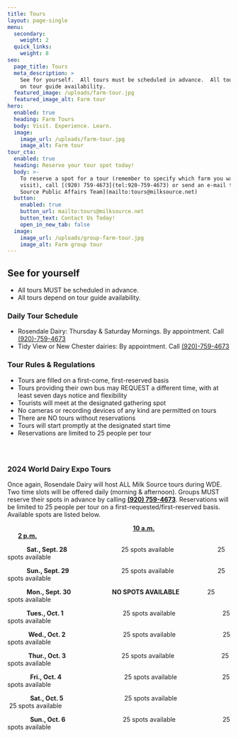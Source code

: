 ```yaml
---
title: Tours
layout: page-single
menu:
  secondary:
    weight: 2
  quick_links:
    weight: 8
seo:
  page_title: Tours
  meta_description: >
    See for yourself.  All tours must be scheduled in advance.  All tours depend
    on tour guide availability.
  featured_image: /uploads/farm-tour.jpg
  featured_image_alt: Farm tour
hero:
  enabled: true
  heading: Farm Tours
  body: Visit. Experience. Learn.
  image:
    image_url: /uploads/farm-tour.jpg
    image_alt: Farm tour
tour_cta:
  enabled: true
  heading: Reserve your tour spot today!
  body: >-
    To reserve a spot for a tour (remember to specify which farm you want to
    visit), call [(920) 759-4673](tel:920-759-4673) or send an e-mail to [Milk
    Source Public Affairs Team](mailto:tours@milksource.net)
  button:
    enabled: true
    button_url: mailto:tours@milksource.net
    button_text: Contact Us Today!
    open_in_new_tab: false
  image:
    image_url: /uploads/group-farm-tour.jpg
    image_alt: Farm group tour
---
```

## See for yourself

* All tours MUST be scheduled in advance.
* All tours depend on tour guide availability.

### Daily Tour Schedule

* Rosendale Dairy: Thursday & Saturday Mornings. By appointment. Call [(920)-759-4673](tel:920-759-4673)
* Tidy View or New Chester dairies: By appointment. Call [(920)-759-4673](tel:920-759-4673)

### Tour Rules & Regulations

* Tours are filled on a first-come, first-reserved basis
* Tours providing their own bus may REQUEST a different time, with at least seven days notice and flexibility
* Tourists will meet at the designated gathering spot
* No cameras or recording devices of any kind are permitted on tours
* There are NO tours without reservations
* Tours will start promptly at the designated start time
* Reservations are limited to 25 people per tour

###

&nbsp;

### 2024 World Dairy Expo Tours

Once again, Rosendale Dairy will host ALL Milk Source tours during WDE. Two time slots will be offered daily (morning & afternoon). Groups MUST reserve their spots in advance by calling **<u>(920) 759-4673</u>**. Reservations will be limited to 25 people per tour on a first-requested/first-reserved basis. Available spots are listed below.

&nbsp; &nbsp; &nbsp; &nbsp; &nbsp; &nbsp; &nbsp; &nbsp; &nbsp; &nbsp; &nbsp; &nbsp; &nbsp; &nbsp; &nbsp; &nbsp; &nbsp; &nbsp; &nbsp; &nbsp; &nbsp; &nbsp; &nbsp; &nbsp; &nbsp; &nbsp; &nbsp; &nbsp; &nbsp; &nbsp; &nbsp; &nbsp; &nbsp; &nbsp; &nbsp; &nbsp; **<u>10 a.m.</u>**&nbsp; &nbsp; &nbsp; &nbsp; &nbsp; &nbsp; &nbsp; &nbsp; &nbsp; &nbsp; &nbsp; &nbsp; &nbsp; &nbsp; &nbsp; &nbsp; &nbsp; &nbsp; &nbsp; &nbsp; &nbsp; &nbsp; &nbsp; &nbsp; &nbsp; **<u>2 p.m.</u>**

&nbsp; &nbsp; &nbsp; &nbsp; &nbsp; &nbsp;**Sat., Sept. 28**&nbsp; &nbsp; &nbsp; &nbsp; &nbsp; &nbsp; &nbsp; &nbsp; &nbsp; &nbsp; &nbsp; &nbsp; &nbsp; &nbsp; &nbsp; &nbsp;25 spots available&nbsp; &nbsp; &nbsp; &nbsp; &nbsp; &nbsp; &nbsp; &nbsp; &nbsp; &nbsp; &nbsp; &nbsp; &nbsp;25 spots available

&nbsp; &nbsp; &nbsp; &nbsp; &nbsp; &nbsp;**Sun., Sept. 29**&nbsp; &nbsp; &nbsp; &nbsp; &nbsp; &nbsp; &nbsp; &nbsp; &nbsp; &nbsp; &nbsp; &nbsp; &nbsp; &nbsp; &nbsp; 25 spots available&nbsp; &nbsp; &nbsp; &nbsp; &nbsp; &nbsp; &nbsp; &nbsp; &nbsp; &nbsp; &nbsp; &nbsp; &nbsp;25 spots available&nbsp;

&nbsp; &nbsp; &nbsp; &nbsp; &nbsp; &nbsp;**Mon., Sept. 30&nbsp; &nbsp; &nbsp; &nbsp; &nbsp; &nbsp; &nbsp; &nbsp; &nbsp; &nbsp; &nbsp; &nbsp; &nbsp; &nbsp;&nbsp;NO SPOTS AVAILABLE**&nbsp; &nbsp; &nbsp; &nbsp; &nbsp; &nbsp; &nbsp; &nbsp; 25 spots available

&nbsp; &nbsp; &nbsp; &nbsp; &nbsp; &nbsp;**Tues., Oct. 1**&nbsp; &nbsp; &nbsp; &nbsp; &nbsp; &nbsp; &nbsp; &nbsp; &nbsp; &nbsp; &nbsp; &nbsp; &nbsp; &nbsp; &nbsp; &nbsp; &nbsp;&nbsp;25 spots available&nbsp; &nbsp; &nbsp; &nbsp; &nbsp; &nbsp; &nbsp; &nbsp; &nbsp; &nbsp; &nbsp; &nbsp; &nbsp; &nbsp;25 spots available

&nbsp; &nbsp; &nbsp; &nbsp; &nbsp; &nbsp; **Wed., Oct. 2**&nbsp; &nbsp; &nbsp; &nbsp; &nbsp; &nbsp; &nbsp; &nbsp; &nbsp; &nbsp; &nbsp; &nbsp; &nbsp; &nbsp; &nbsp; &nbsp; &nbsp;25 spots available&nbsp; &nbsp; &nbsp; &nbsp; &nbsp; &nbsp; &nbsp; &nbsp; &nbsp; &nbsp; &nbsp; &nbsp; &nbsp; &nbsp;25 spots available

&nbsp; &nbsp; &nbsp; &nbsp; &nbsp; &nbsp; **Thur., Oct. 3**&nbsp; &nbsp; &nbsp; &nbsp; &nbsp; &nbsp; &nbsp; &nbsp; &nbsp; &nbsp; &nbsp; &nbsp; &nbsp; &nbsp; &nbsp; &nbsp;&nbsp;25 spots available&nbsp; &nbsp; &nbsp; &nbsp; &nbsp; &nbsp; &nbsp; &nbsp; &nbsp; &nbsp; &nbsp; &nbsp; &nbsp; &nbsp;25 spots available

&nbsp; &nbsp; &nbsp; &nbsp; &nbsp; &nbsp; &nbsp;**Fri., Oct. 4**&nbsp; &nbsp; &nbsp; &nbsp; &nbsp; &nbsp; &nbsp; &nbsp; &nbsp; &nbsp; &nbsp; &nbsp; &nbsp; &nbsp; &nbsp; &nbsp; &nbsp; &nbsp;&nbsp;25 spots available&nbsp; &nbsp; &nbsp; &nbsp; &nbsp; &nbsp; &nbsp; &nbsp; &nbsp; &nbsp; &nbsp; &nbsp; &nbsp; 25 spots available

&nbsp; &nbsp; &nbsp; &nbsp; &nbsp; &nbsp; &nbsp;**Sat., Oct. 5**&nbsp; &nbsp; &nbsp; &nbsp; &nbsp; &nbsp; &nbsp; &nbsp; &nbsp; &nbsp; &nbsp; &nbsp; &nbsp; &nbsp; &nbsp; &nbsp; &nbsp; &nbsp;25 spots available&nbsp; &nbsp; &nbsp; &nbsp; &nbsp; &nbsp; &nbsp; &nbsp; &nbsp; &nbsp; &nbsp; &nbsp; &nbsp; &nbsp;25 spots available

&nbsp; &nbsp; &nbsp; &nbsp; &nbsp; &nbsp; &nbsp;**Sun., Oct. 6**&nbsp; &nbsp; &nbsp; &nbsp; &nbsp; &nbsp; &nbsp; &nbsp; &nbsp; &nbsp; &nbsp; &nbsp; &nbsp; &nbsp; &nbsp; &nbsp; &nbsp;25 spots available&nbsp; &nbsp; &nbsp; &nbsp; &nbsp; &nbsp; &nbsp; &nbsp; &nbsp; &nbsp; &nbsp; &nbsp; &nbsp; &nbsp;25 spots available

&nbsp; &nbsp; &nbsp; &nbsp; &nbsp; &nbsp;&nbsp;